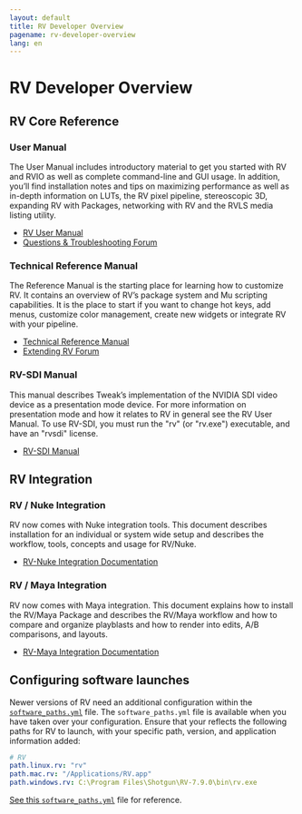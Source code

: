 ```yaml
---
layout: default
title: RV Developer Overview
pagename: rv-developer-overview
lang: en
---
```


# RV Developer Overview

RV Core Reference
-----------------

### User Manual

The User Manual includes introductory material to get you started with RV and RVIO as well as complete command-line and GUI usage. In addition, you’ll find installation notes and tips on maximizing performance as well as in-depth information on LUTs, the RV pixel pipeline, stereoscopic 3D, expanding RV with Packages, networking with RV and the RVLS media listing utility.

*   [RV User Manual](https://help.autodesk.com/view/SGSUB/ENU/?guid=SG_RV_rv_manuals_rv_user_manual_html)
*   [Questions & Troubleshooting Forum](https://community.shotgridsoftware.com/c/rv/14)

### Technical Reference Manual

The Reference Manual is the starting place for learning how to customize RV. It contains an overview of RV’s package system and Mu scripting capabilities. It is the place to start if you want to change hot keys, add menus, customize color management, create new widgets or integrate RV with your pipeline.

*   [Technical Reference Manual](https://help.autodesk.com/view/SGSUB/ENU/?guid=SG_RV_rv_manuals_rv_reference_manual_html)
*   [Extending RV Forum](https://community.shotgridsoftware.com/c/rv/14)

### RV-SDI Manual

This manual describes Tweak’s implementation of the NVIDIA SDI video device as a presentation mode device. For more information on presentation mode and how it relates to RV in general see the RV User Manual. To use RV-SDI, you must run the "rv" (or "rv.exe") executable, and have an "rvsdi" license.

*   [RV-SDI Manual](https://help.autodesk.com/view/SGSUB/ENU/?guid=SG_RV_rv_manuals_rv_rv_sdi_manual_html)



RV Integration
--------------

### RV / Nuke Integration

RV now comes with Nuke integration tools. This document describes installation for an individual or system wide setup and describes the workflow, tools, concepts and usage for RV/Nuke.

*   [RV-Nuke Integration Documentation](https://help.autodesk.com/view/SGSUB/ENU/?guid=SG_RV_rv_knowledge_base_rv_nuke_integration_html)

### RV / Maya Integration

RV now comes with Maya integration. This document explains how to install the RV/Maya Package and describes the RV/Maya workflow and how to compare and organize playblasts and how to render into edits, A/B comparisons, and layouts.

*   [RV-Maya Integration Documentation](https://help.autodesk.com/view/SGSUB/ENU/?guid=SG_RV_rv_manuals_rv_maya_integration_html)

## Configuring software launches

Newer versions of RV need an additional configuration within the [`software_paths.yml`](https://github.com/shotgunsoftware/tk-config-default2/blob/master/env/includes/software_paths.yml) file. The `software_paths.yml` file is available when you have taken over your configuration. Ensure that your reflects the following paths for RV to launch, with your specific path, version, and application information added:

```yml
# RV
path.linux.rv: "rv"
path.mac.rv: "/Applications/RV.app"
path.windows.rv: C:\Program Files\Shotgun\RV-7.9.0\bin\rv.exe
```

[See this `software_paths.yml`](https://github.com/shotgunsoftware/tk-config-default2/blob/master/env/includes/software_paths.yml) file for reference.
